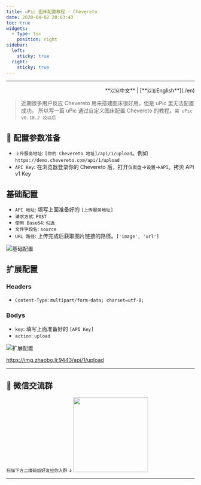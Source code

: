 ```yaml
---
title: uPic 图床配置教程 - Chevereto
date: 2020-04-02 20:03:43
toc: true
widgets:
  - type: toc
    position: right
sidebar:
  left:
    sticky: true
  right:
    sticky: true
---
```


<hr><!-- i18n --><div align="right">**🇨🇳中文** | [**🇬🇧English**](./en)</div><!-- i18n -->

> 近期很多用户反应 Chevereto 用来搭建图床很好用，但是 uPic 里无法配置成功。
> 所以写一篇 uPic 通过自定义图床配置 Chevereto 的教程。`需 uPic v0.18.2 及以后`

## 📝 配置参数准备

- `上传服务地址`: `[你的 Chevereto 地址]/api/1/upload`。例如 `https://demo.chevereto.com/api/1/upload`
- `API Key`: 在浏览器登录你的 Chevereto 后，打开`仪表盘`->`设置`->`API`。拷贝 API v1 Key

## 基础配置

- `API 地址`: 填写上面准备好的 `[上传服务地址]`
- `请求方式`:  `POST`
- `使用 Base64`:  `勾选`
- `文件字段名`: `source`
- `URL 路径`: 上传完成后获取图片链接的路径。`['image', 'url']`


![基础配置](https://gitee.com/gee1k/oss/raw/master/tutorials/chevereto_host.jpg)

## 扩展配置

### Headers
- `Content-Type`: `multipart/form-data; charset=utf-8;`

### Bodys
- `key`: 填写上面准备好的 `[API Key]`
- `action`: `upload`

![扩展配置](https://gitee.com/gee1k/oss/raw/master/tutorials/chevereto_host_extension.jpg)

https://img.zhaobo.li:9443/api/1/upload

<hr>

## 💌 微信交流群
  <small>扫描下方二维码加好友拉你入群 ↓ </small>
	<img src="https://cdn.jsdelivr.net/gh/gee1k/oss@master/personal/geee1k.JPG" height="200" style="height:200px">

<hr>
